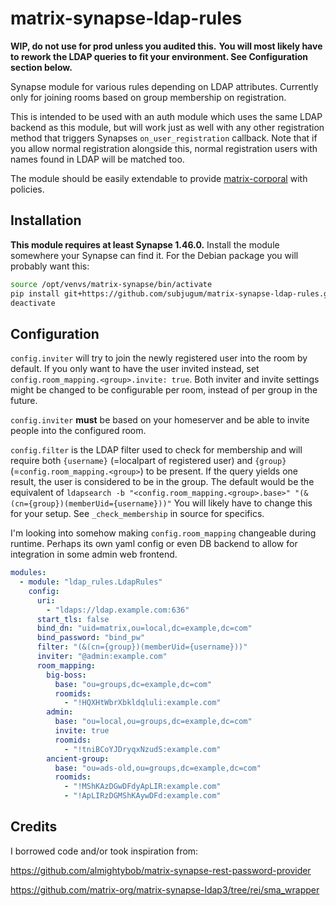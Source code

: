 # matrix-synapse-ldap-rules
**WIP, do not use for prod unless you audited this.**
**You will most likely have to rework the LDAP queries to fit your environment. See Configuration section below.**

Synapse module for various rules depending on LDAP attributes. Currently only for joining rooms based on group membership on registration.

This is intended to be used with an auth module which uses the same LDAP backend as this module, but will work just as well with any other registration method that triggers Synapses `on_user_registration` callback.
Note that if you allow normal registration alongside this, normal registration users with names found in LDAP will be matched too.

The module should be easily extendable to provide [matrix-corporal](https://github.com/devture/matrix-corporal) with policies.

## Installation
**This module requires at least Synapse 1.46.0.**
Install the module somewhere your Synapse can find it. For the Debian package you will probably want this:
```bash
source /opt/venvs/matrix-synapse/bin/activate
pip install git+https://github.com/subjugum/matrix-synapse-ldap-rules.git
deactivate
```

## Configuration
`config.inviter` will try to join the newly registered user into the room by default.
If you only want to have the user invited instead, set `config.room_mapping.<group>.invite: true`.
Both inviter and invite settings might be changed to be configurable per room, instead of per group in the future.

`config.inviter` **must** be based on your homeserver and be able to invite people into the configured room.

`config.filter` is the LDAP filter used to check for membership and will require both `{username}` (=localpart of registered user) and `{group}` (=`config.room_mapping.<group>`) to be present.
If the query yields one result, the user is considered to be in the group.
The default would be the equivalent of `ldapsearch -b "<config.room_mapping.<group>.base>" "(&(cn={group})(memberUid={username}))"`
You will likely have to change this for your setup. See `_check_membership` in source for specifics.

I'm looking into somehow making `config.room_mapping` changeable during runtime.
Perhaps its own yaml config or even DB backend to allow for integration in some admin web frontend.

```yaml
modules:
  - module: "ldap_rules.LdapRules"
    config:
      uri:
        - "ldaps://ldap.example.com:636"
      start_tls: false
      bind_dn: "uid=matrix,ou=local,dc=example,dc=com"
      bind_password: "bind_pw"
      filter: "(&(cn={group})(memberUid={username}))"
      inviter: "@admin:example.com"
      room_mapping:
        big-boss:
          base: "ou=groups,dc=example,dc=com"
          roomids:
            - "!HQXHtWbrXbkldqluli:example.com"
        admin:
          base: "ou=local,ou=groups,dc=example,dc=com"
          invite: true
          roomids:
            - "!tniBCoYJDryqxNzudS:example.com"
        ancient-group:
          base: "ou=ads-old,ou=groups,dc=example,dc=com"
          roomids:
            - "!MShKAzDGwDFdyApLIR:example.com"
            - "!ApLIRzDGMShKAywDFd:example.com"
```

## Credits
I borrowed code and/or took inspiration from:

https://github.com/almightybob/matrix-synapse-rest-password-provider

https://github.com/matrix-org/matrix-synapse-ldap3/tree/rei/sma_wrapper
